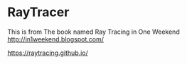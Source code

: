# RayTracer
This is from The book named Ray Tracing in One Weekend
http://in1weekend.blogspot.com/

https://raytracing.github.io/
